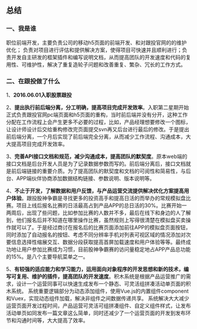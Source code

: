 ## 总结

### 一、我是谁

职位前端开发，主要负责公司的移动h5页面的前端开发、和对跟投官网的的维护优化；
负责对项目进行评估和提供解决方案，使得项目可快速并且顺利进行；负责开发自主研发的框架插件和编写说明文档，从而提高团队的开发速度和代码的复用性、可维护性，解决了重复造轮子问题和改善重复、繁杂、冗长的工作方式。

### 二、在跟投做了什么

1、**2016.06.01入职股票跟投**

2、**提出执行前后端分离，分工明确，提高项目完成开发效率**。入职第二星期开始正式负责跟投官网pc端页面和h5页面的重构，当时前后端并没有分开，这种工作分配在工作流程上会产生更多不必要的过程，比如，产品经理想要修改一个图标，让设计师设计后交给重构修改完页面提交svn再又后台进行最后的修改。于是提出前后端分离，一个月后实现了前后端完全分离，从而减少工作流程、沟通成本，大大提高项目完成开发效率。

3、**完善API接口文档和规范，减少沟通成本，提高团队的默契度**。原本web端的接口文档是后台开发人员是为了记录数据参数而写的。前后端分离后，接口文档就是前后端链接的重要介质。为了提高团队的默契度和文档的可阅性和简易性，与后台、APP端伙伴协商添加数据结构链接、参数说明、版本说明等。

4、**不止于开发，了解数据和用户反馈，与产品运营交流提供解决优化方案提高用户体验**。跟投股神争霸是寻找更多的投资高手和提高日活的而举办的常规模拟盘比赛。项目上线后报名比赛的日活最高占到产品APP的总日活的30%。比赛开始一两周后，出现了些问题，比如参加比赛的人数并不多，最后在线下和身边的人了解到，他们报名后并不知道在哪里操作比赛，虽然规则上写得很清楚在模拟盘买卖操作就可以了。于是经过商讨在报名后的比赛页面添加前往APP的模拟盘页面按钮，同时添加了自动报名的按钮、考虑不同分辨率手机对列表可视区域的情况添加对次要信息选择性缩展交互、数据分段获取提高首屏加载速度和用户体验等等。最终成功地让用户参加比赛成为习惯，目前股神争霸赛的访问量稳定地占APP产品总功能的15%。是八个主要导航菜单之一。

5、**有较强的适应能力和学习能力，运用面向对象程序的开发思想和新的技术，编写可复用、维护的插件，提高团队的开发速度**。积木系统是根据产品运营推广的需求，设计一个运营同事可以快速生成发布一个静态、可灵活组拼凑活动单页面的积木系统。
系统重要逻辑部分为动态添加组件，使用Vue.js的内置组件component和Vuex，实现动态组件加载，解决非组件之间数据传递共享。
系统解决大大减少运营页面开发过程时间，产品运营可灵活可组拼凑组件、自定义组件样式，让发布活动单页如同发布一篇文章这么简单，同时还减少了一个运营页面的开发到发布环节和沟通时间等，大大提高了效率。

